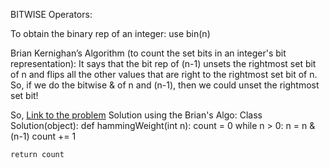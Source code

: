 BITWISE Operators:

To obtain the binary rep of an integer: use bin(n)

Brian Kernighan’s Algorithm (to count the set bits in an integer's bit representation):
It says that the bit rep of (n-1) unsets the rightmost set bit of n and flips all the other values that are right to the rightmost set bit of n. So, if we do the bitwise & of n and (n-1), then we could unset the rightmost set bit! 

So,
[Link to the problem](https://leetcode.com/problems/number-of-1-bits/submissions/)
Solution using the Brian's Algo:
Class Solution(object):
    def hammingWeight(int n):
        count = 0
        while n > 0:
            n = n & (n-1)
            count += 1

    return count